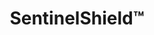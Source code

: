 ---
title: SentinelShield&trade;
subheading: 20-Year Labor and Materials Warranty–$0 for Members*
background_image: /img/sentinel-shield-background.jpg
intro:
  heading: Never Think About Your Roof Again
  text: >-
    Time to replace your roof? Rest easy with SENTINEL's industry-leading 20-year warranty. While most property owners face anxiety over unexpected repairs and hidden costs, our comprehensive coverage protects your investment and your peace of mind. Stop worrying about the next storm or leak and start focusing on what really matters—your business operations. With SentinelShield, you're saving tens of thousands while gaining the confidence that comes with total protection from the unexpected.*
  ctas:
    - text: Get Same-Day Repairs for $299 »
      url: /contact/
  icon: shield-check
  icon_color: dark
table_panels:
  heading: $0 Repairs for 20 Years*
  text: >-
    Rest easy with our industry-leading 20-year warranty, covering 100% of labor and materials, saving tens of thousands so you’re protected from the unexpected.
  ctas:
    - text: Schedule Assessment
      url: /contact/
  items:
    - expense: Labor rate
      cost: $250/hour
    - expense: Emergency call
      cost: $1,000/each
    - expense: Internal drain repairs
      cost: $2,500-$10,000
    - expense: Major leak repair
      cost: $5,000-$15,000
    - expense: Insulation replacement
      cost: $8,000-$25,000
    - expense: Structural deck repair
      cost: $15,000-$30,000
    - expense: Partial roof section
      cost: $20,000-$50,000
dual_panels:
  - heading: Other warranties letting you down?
    image: https://placehold.co/1200x800
    image_alt:
    color: dark
    items:
      - Most warranties cover materials only–you still pay all labor
      - Some cover labor–but only for the first 3-5 years
      - Hidden requirements designed to void your warranty
      - Coverage decreases over time–when you need it most
  - heading: You’re Completely Covered&trade;
    image: https://placehold.co/1200x800
    image_alt:
    color: dark
    items:
      - 100% labor coverage for full 20 years–no declining benefits*
      - 100% materials coverage–even for aging systems*
      - No confusing fine print or unexpected exclusions
      - Fully transferable if you sell your property, enhancing resale*
fine_print: true
cta:
  heading: Included at No Additional Cost
  text: >-
    SentinelSmart members get this industry-leading warranty with all full roof replacements. Plus, start earning 100% of membership fees and repairs toward future replacement or spray coating–up to $50,000.
  ctas:
    - text: Schedule Assessment
      url: /contact/
---
